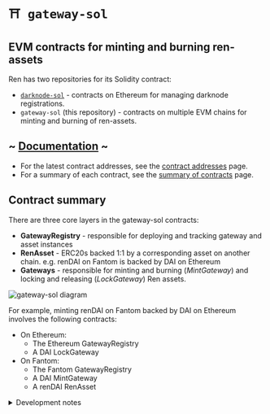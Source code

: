 # `⛩️ gateway-sol`

## EVM contracts for minting and burning ren-assets

Ren has two repositories for its Solidity contract:

-   [`darknode-sol`](https://github.com/renproject/darknode-sol) - contracts on Ethereum for managing darknode registrations.
-   `gateway-sol` (this repository) - contracts on multiple EVM chains for minting and burning of ren-assets.

## ~ [Documentation](https://renproject.github.io/ren-client-docs/contracts/) ~

-   For the latest contract addresses, see the [contract addresses](https://renproject.github.io/ren-client-docs/contracts/deployments) page.
-   For a summary of each contract, see the [summary of contracts](https://renproject.github.io/ren-client-docs/contracts/summary) page.

## Contract summary

There are three core layers in the gateway-sol contracts:

-   **GatewayRegistry** - responsible for deploying and tracking gateway and asset instances
-   **RenAsset** - ERC20s backed 1:1 by a corresponding asset on another chain. e.g. renDAI on Fantom is backed by DAI on Ethereum
-   **Gateways** - responsible for minting and burning (_MintGateway_) and locking and releasing (_LockGateway_) Ren assets.

![gateway-sol diagram](https://user-images.githubusercontent.com/2221955/137038758-bbdba875-d73d-445b-8c81-76eec038a02d.png)

For example, minting renDAI on Fantom backed by DAI on Ethereum involves the following contracts:

-   On Ethereum:
    -   The Ethereum GatewayRegistry
    -   A DAI LockGateway
-   On Fantom:
    -   The Fantom GatewayRegistry
    -   A DAI MintGateway
    -   A renDAI RenAsset

<details>

<summary>Development notes</summary>

## INSTALL

```bash
yarn
```

## TEST

```bash
yarn test
```

## SCRIPTS

Here is the list of npm scripts you can execute:

Some of them relies on [./config/\_scripts.js](./config/_scripts.js) to allow parameterizing it via command line argument (have a look inside if you need modifications)
<br/><br/>

`yarn prepare`

As a standard lifecycle npm script, it is executed automatically upon install. It generate config file and typechain to get you started with type safe contract interactions
<br/><br/>

`yarn lint`, `yarn lint:fix`, `yarn format` and `yarn format:fix`

These will lint and format check your code. the `:fix` version will modifiy the files to match the requirement specified in `.eslintrc` and `.prettierrc.`
<br/><br/>

`yarn compile`

These will compile your contracts
<br/><br/>

`yarn void:deploy`

This will deploy your contracts on the in-memory hardhat network and exit, leaving no trace. quick way to ensure deployments work as intended without consequences
<br/><br/>

`yarn test [mocha args...]`

These will execute your tests using mocha. you can pass extra arguments to mocha
<br/><br/>

`yarn coverage`

These will produce a coverage report in the `coverage/` folder
<br/><br/>

`yarn gas`

These will produce a gas report for function used in the tests
<br/><br/>

`yarn dev`

These will run a local hardhat network on `localhost:8545` and deploy your contracts on it. Plus it will watch for any changes and redeploy them.
<br/><br/>

`yarn local:dev`

This assumes a local node it running on `localhost:8545`. It will deploy your contracts on it. Plus it will watch for any changes and redeploy them.
<br/><br/>

`yarn execute <network> <file.ts> [args...]`

This will execute the script `<file.ts>` against the specified network
<br/><br/>

`yarn deploy <network> [args...]`

This will deploy the contract on the specified network.

Behind the scene it uses `hardhat deploy` command so you can append any argument for it
<br/><br/>

`yarn export <network> <file.json>`

This will export the abi+address of deployed contract to `<file.json>`
<br/><br/>

`yarn fork:execute <network> [--blockNumber <blockNumber>] [--deploy] <file.ts> [args...]`

This will execute the script `<file.ts>` against a temporary fork of the specified network

if `--deploy` is used, deploy scripts will be executed
<br/><br/>

`yarn fork:deploy <network> [--blockNumber <blockNumber>] [args...]`

This will deploy the contract against a temporary fork of the specified network.

Behind the scene it uses `hardhat deploy` command so you can append any argument for it
<br/><br/>

`yarn fork:test <network> [--blockNumber <blockNumber>] [mocha args...]`

This will test the contract against a temporary fork of the specified network.
<br/><br/>

`yarn fork:dev <network> [--blockNumber <blockNumber>] [args...]`

This will deploy the contract against a fork of the specified network and it will keep running as a node.

Behind the scene it uses `hardhat node` command so you can append any argument for it

## Verifying

`yarn hardhat --network kovan etherscan-verify --api-key ETHERSCAN_KEY --license GPL-3.0`

For contracts that use a Proxy, you then need to go to the Etherscan page, select "More Options" and then "Is this a proxy?":

![image](https://user-images.githubusercontent.com/2221955/110889473-4c881900-8342-11eb-8c50-0fd09c4e239a.png)

</details>
